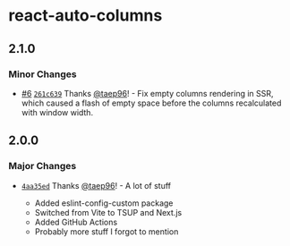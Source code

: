 # react-auto-columns

## 2.1.0

### Minor Changes

- [#6](https://github.com/taep96/react-components/pull/6) [`261c639`](https://github.com/taep96/react-components/commit/261c63973010e2193d946ecf251244ea99367717) Thanks [@taep96](https://github.com/taep96)! - Fix empty columns rendering in SSR, which caused a flash of empty space before the columns recalculated with window width.

## 2.0.0

### Major Changes

- [`4aa35ed`](https://github.com/taep96/react-components/commit/4aa35ed372ad619c733b78c19057fd8653064773) Thanks [@taep96](https://github.com/taep96)! - A lot of stuff

  - Added eslint-config-custom package
  - Switched from Vite to TSUP and Next.js
  - Added GitHub Actions
  - Probably more stuff I forgot to mention
